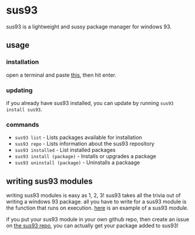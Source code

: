 # sus93
sus93 is a lightweight and sussy package manager for windows 93.

## usage
### installation
open a terminal and paste [this](https://github.com/parabirb/sus93/blob/main/install.js), then hit enter.
### updating
if you already have sus93 installed, you can update by running `sus93 install sus93`.
### commands
* `sus93 list` - Lists packages available for installation
* `sus93 repo` - Lists information about the sus93 repository
* `sus93 installed` - List installed packages
* `sus93 install (package)` - Installs or upgrades a package
* `sus93 uninstall (package)` - Uninstalls a packaage

## writing sus93 modules
writing sus93 modules is easy as 1, 2, 3! sus93 takes all the trivia out of writing a windows 93 package. all you have to write for a sus93 module is the function that runs on execution. [here](https://github.com/parabirb/example-module) is an example of a sus93 module.

if you put your sus93 module in your own github repo, then create an issue on [the sus93 repo](https://github.com/parabirb/sus93-repo), you can actually get your package added to sus93!
